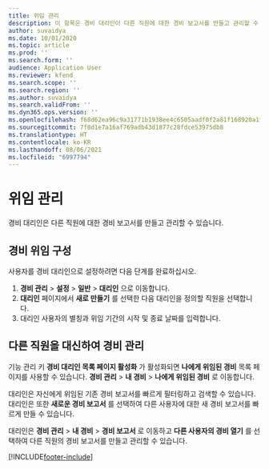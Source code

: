 ```yaml
---
title: 위임 관리
description: 이 항목은 경비 대리인이 다른 직원에 대한 경비 보고서를 만들고 관리할 수 있는 방법에 대한 정보를 제공합니다.
author: suvaidya
ms.date: 10/01/2020
ms.topic: article
ms.prod: ''
ms.search.form: ''
audience: Application User
ms.reviewer: kfend
ms.search.scope: ''
ms.search.region: ''
ms.author: suvaidya
ms.search.validFrom: ''
ms.dyn365.ops.version: ''
ms.openlocfilehash: f68d62ea96c9a31771b1938ee4c6505aadf0f2a81f168920a1f057227b986281
ms.sourcegitcommit: 7f8d1e7a16af769adb43d1877c28fdce53975db8
ms.translationtype: HT
ms.contentlocale: ko-KR
ms.lasthandoff: 08/06/2021
ms.locfileid: "6997794"
---
```

# <a name="manage-delegation"></a>위임 관리
경비 대리인은 다른 직원에 대한 경비 보고서를 만들고 관리할 수 있습니다.

## <a name="configuring-expense-delegation"></a>경비 위임 구성

사용자를 경비 대리인으로 설정하려면 다음 단계를 완료하십시오. 
1. **경비 관리** > **설정** > **일반** > **대리인** 으로 이동합니다. 
2. **대리인** 페이지에서 **새로 만들기** 를 선택한 다음 대리인을 정의할 직원을 선택합니다. 
3. 대리인 사용자의 별칭과 위임 기간의 시작 및 종료 날짜를 입력합니다.

## <a name="manage-expenses-on-behalf-of-another-employee"></a>다른 직원을 대신하여 경비 관리

기능 관리 키 **경비 대리인 목록 페이지 활성화** 가 활성화되면 **나에게 위임된 경비** 목록 페이지를 사용할 수 있습니다. **경비 관리** > **내 경비** > **나에게 위임된 경비** 로 이동합니다.

대리인은 자신에게 위임된 기존 경비 보고서를 빠르게 필터링하고 검색할 수 있습니다. 대리인은 또한 **새로운 경비 보고서** 를 선택하여 다른 사용자에 대한 새 경비 보고서를 빠르게 만들 수 있습니다.

대리인은 **경비 관리** > **내 경비** > **경비 보고서** 로 이동하고 **다른 사용자의 경비 열기** 를 선택하여 다른 직원의 경비 보고서를 만들고 관리할 수 있습니다.


[!INCLUDE[footer-include](../includes/footer-banner.md)]